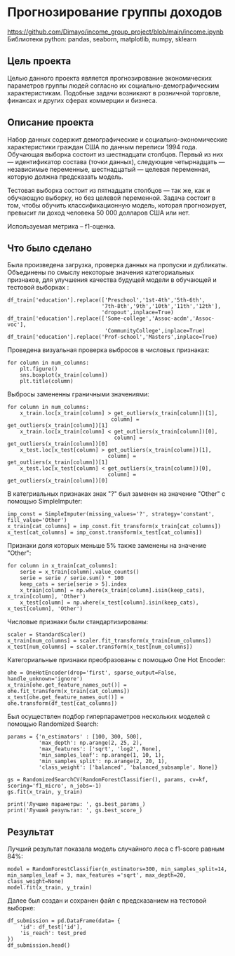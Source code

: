# Прогнозирование группы доходов
https://github.com/Dimayo/income_group_project/blob/main/income.ipynb<br>
Библиотеки python: pandas, seaborn, matplotlib, numpy, sklearn

## Цель проекта
Целью данного проекта является прогнозирование экономических параметров группы людей согласно их социально-демографическим характеристикам. Подобные задачи возникают в розничной торговле, финансах и других сферах коммерции и бизнеса.

## Описание проекта
<p>Набор данных содержит демографические и социально-экономические характеристики граждан США по данным переписи 1994 года. Обучающая выборка состоит из шестнадцати столбцов. Первый из них — идентификатор состава (точки данных), следующие четырнадцать — независимые переменные, шестнадцатый — целевая переменная, которую должна предсказать модель.</p><p>Тестовая выборка состоит из пятнадцати столбцов — так же, как и обучающую выборку, но без целевой переменной. Задача состоит в том, чтобы обучить классификационную модель, которая прогнозирует, превысит ли доход человека 50 000 долларов США или нет.</p><p>Используемая метрика – f1-оценка.</p>

## Что было сделано
Была произведена загрузка, проверка данных на пропуски и дубликаты. Объединены по смыслу некоторые значения категориальных признаков, для улучшения качества будущей модели в обучающей и тестовой выборках :

```
df_train['education'].replace(['Preschool','1st-4th','5th-6th',
                              '7th-8th','9th','10th','11th','12th'],
                              'dropout',inplace=True)
df_train['education'].replace(['Some-college','Assoc-acdm','Assoc-voc'],
                               'CommunityCollege',inplace=True)
df_train['education'].replace('Prof-school','Masters',inplace=True)

```
Проведена визуальная проверка выбросов в числовых признаках:
```
for column in num_columns:
    plt.figure()
    sns.boxplot(x_train[column])
    plt.title(column)
```
Выбросы замененны граничными значениями:
```
for column in num_columns:
    x_train.loc[x_train[column] > get_outliers(x_train[column])[1],
                                 column] = get_outliers(x_train[column])[1]
    x_train.loc[x_train[column] < get_outliers(x_train[column])[0],
                                  column] = get_outliers(x_train[column])[0]
    x_test.loc[x_test[column] > get_outliers(x_train[column])[1],
                                column] = get_outliers(x_train[column])[1]
    x_test.loc[x_test[column] < get_outliers(x_train[column])[0],
                                column] = get_outliers(x_train[column])[0]
```
В категриальных признаках знак "?" был заменен на значение "Other" с помощью SimpleImputer:
```
imp_const = SimpleImputer(missing_values='?', strategy='constant', fill_value='Other')
x_train[cat_columns] = imp_const.fit_transform(x_train[cat_columns])
x_test[cat_columns] = imp_const.transform(x_test[cat_columns])
```
Признаки доля которых меньше 5% также заменены на значение "Other":
```
for column in x_train[cat_columns]:
    serie = x_train[column].value_counts()
    serie = serie / serie.sum() * 100
    keep_cats = serie[serie > 5].index
    x_train[column] = np.where(x_train[column].isin(keep_cats), x_train[column], 'Other')
    x_test[column] = np.where(x_test[column].isin(keep_cats), x_test[column], 'Other')
```
Числовые признаки были стандартизированы:
```
scaler = StandardScaler()
x_train[num_columns] = scaler.fit_transform(x_train[num_columns])
x_test[num_columns] = scaler.transform(x_test[num_columns]) 
```
Категориальные признаки преобразованы с помощью One Hot Encoder:
```
ohe = OneHotEncoder(drop='first', sparse_output=False, handle_unknown='ignore')
x_train[ohe.get_feature_names_out()] = ohe.fit_transform(x_train[cat_columns])
x_test[ohe.get_feature_names_out()] = ohe.transform(df_test[cat_columns])
```
Был осуществлен подбор гиперпараметров нескольких моделей с помощью Randomized Search:
```
params = {'n_estimators' : [100, 300, 500],
          'max_depth': np.arange(2, 25, 2),
          'max_features': ['sqrt', 'log2', None],
          'min_samples_leaf': np.arange(1, 10, 1),
          'min_samples_split': np.arange(2, 20, 1),
          'class_weight': ['balanced', 'balanced_subsample', None]}

gs = RandomizedSearchCV(RandomForestClassifier(), params, cv=kf, scoring='f1_micro', n_jobs=-1)
gs.fit(x_train, y_train)

print('Лучшие параметры: ', gs.best_params_)
print('Лучший результат: ', gs.best_score_)
```
## Результат
Лучший результат показала модель случайного леса с f1-score равным 84%:
```
model = RandomForestClassifier(n_estimators=300, min_samples_split=14, min_samples_leaf = 3, max_features ='sqrt', max_depth=20, class_weight=None)
model.fit(x_train, y_train)
```
Далее был создан и сохранен файл с предсказанием на тестовой выборке:
```
df_submission = pd.DataFrame(data= {
    'id': df_test['id'],
    'is_reach': test_pred
})
df_submission.head()
```


